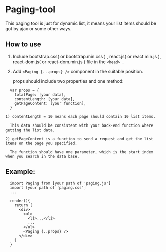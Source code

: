 # Paging-tool
This paging tool is just for dynamic list, it means your list items should be got by ajax or some other ways.

## How to use

1. Include bootstrap.css( or bootstrap.min.css ) , react.js( or react.min.js ), react-dom.js( or react-dom.min.js ) file in the  ```<head> ```.

2. Add ```<Paging {...props} />``` component in the suitable position.
   
    props should include two properties and one method:
```
  var props = {
    totalPage: [your data],
    contentLength: [your data],
    getPageContent: [your function],
  }
```
    1) contentLength = 10 means each page should contain 10 list items. 
    
      This data should be consistent with your back-end function where getting the list data.
      
    2) getPageContent is a function to send a request and get the list items on the page you specified. 
    
      The function should have one parameter, which is the start index when you search in the data base.

## Example:
```
  import Paging from [your path of 'paging.js']
  import [your path of 'paging.css']
  ...
  
  render(){
    return (
      <div>
        <ul>
          <li>...</li>
          ...
        </ul>
        <Paging {..props} />
      </div>
    )
  }
```
